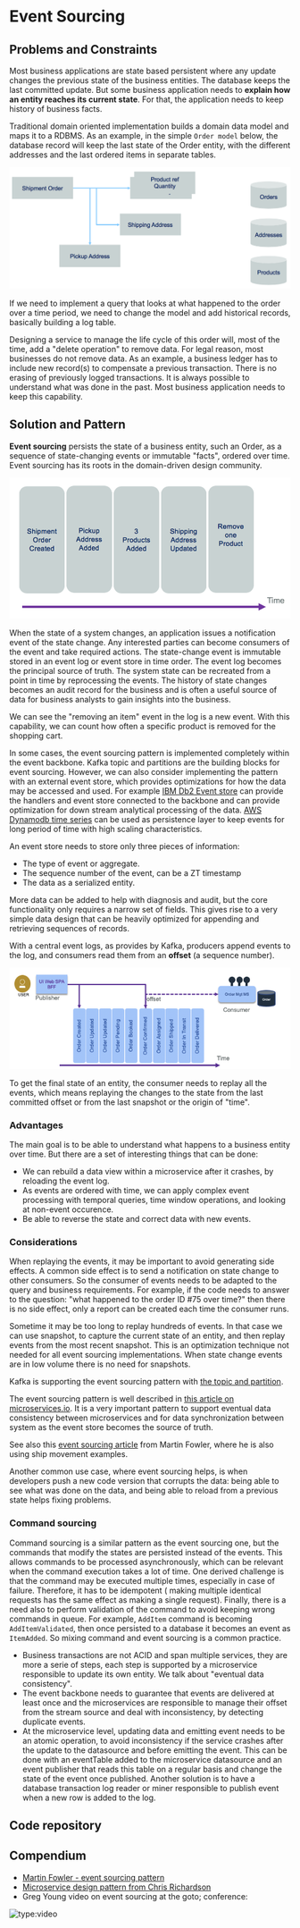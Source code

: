 # Event Sourcing

## Problems and Constraints

Most business applications are state based persistent where any update changes the previous state of the business entities. The database keeps the last committed update. But some business application needs to **explain how an entity reaches its current state**. For that, the application needs to keep history of business facts.

Traditional domain oriented implementation builds a domain data model and maps it to a RDBMS. As an example, in the simple `Order model` below, the database record will keep the last state of the Order entity, with the different addresses and the last ordered items in separate tables.

![1](./images/evt-src-ex1.png)


If we need to implement a query that looks at what happened to the order over a time period, we need to change the model and add historical records, basically building a log table.

Designing a service to manage the life cycle of this order will, most of the time, add a "delete operation" to remove data.  For legal reason, most businesses do not remove data. As an example, a business ledger has to include new record(s) to compensate a previous transaction. There is no erasing of previously logged transactions. It is always possible to understand what was done in the past. Most business application needs to keep this capability.

## Solution and Pattern

**Event sourcing** persists the state of a business entity, such an Order, as a sequence of state-changing events or immutable "facts", ordered over time. Event sourcing has its roots in the domain-driven design community. 

![2](./images/evt-src.png)

When the state of a system changes, an application issues a notification event of the state change. Any interested parties can become consumers of the event and take required actions.  The state-change event is immutable stored in an event log or event store in time order.  The event log becomes the principal source of truth. The system state can be recreated from a point in time by reprocessing the events. The history of state changes becomes an audit record for the business and is often a useful source of data for business analysts to gain insights into the business.

We can see the "removing an item" event in the log is a new event. With this capability, we can count how often a specific product is removed for the shopping cart.

In some cases, the event sourcing pattern is implemented completely within the event backbone.  Kafka topic and partitions are the building blocks for event sourcing. However, we can also consider implementing the pattern with an external event store, which provides optimizations for how the data may be accessed and used. For example [IBM Db2 Event store](https://www.ibm.com/products/db2-event-store) can provide the handlers and event store connected to the backbone and can provide optimization for down stream analytical processing of the data. [AWS Dynamodb time series](https://docs.aws.amazon.com/amazondynamodb/latest/developerguide/bp-time-series.html) can be used as persistence layer to keep events for long period of time with high scaling characteristics.

An event store needs to store only three pieces of information:

* The type of event or aggregate.
* The sequence number of the event, can be a ZT timestamp
* The data as a serialized entity.

More data can be added to help with diagnosis and audit, but the core functionality only requires a narrow set of fields. This gives rise to a very simple data design that can be heavily optimized for appending and retrieving sequences of records.

With a central event logs, as provides by Kafka, producers append events to the log, and consumers read them from an **offset** (a sequence number).

![4](./images/evt-sourcing.png)

To get the final state of an entity, the consumer needs to replay all the events, which means replaying the changes to the state from the last committed offset or from the last snapshot or the origin of "time".

### Advantages

The main goal is to be able to understand what happens to a business entity over time. But there are a set of interesting things that can be done:

* We can rebuild a data view within a microservice after it crashes, by reloading the event log.
* As events are ordered with time, we can apply complex event processing with temporal queries, time window operations, and looking at non-event occurence.
* Be able to reverse the state and correct data with new events.

### Considerations

When replaying the events, it may be important to avoid generating side effects. A common side effect is to send a notification on state change to other consumers. So the consumer of events needs to be adapted to the query and business requirements. For example, if the code needs to answer to the question: "what happened to the order ID #75 over time?" then there is no side effect, only a report can be created each time the consumer runs.

Sometime it may be too long to replay hundreds of events. In that case we can use snapshot, to capture the current state of an entity, and then replay events from the most recent snapshot. This is an optimization technique not needed for all event sourcing implementations. When state change events are in low volume there is no need for snapshots.

Kafka is supporting the event sourcing pattern with [the topic and partition](../../techno/kafka/index.md#topics). 

The event sourcing pattern is well described in [this article on microservices.io](https://microservices.io/patterns/data/event-sourcing.html). It is a very important pattern to support eventual data consistency between microservices and for data synchronization between system as the event store becomes the source of truth.

See also this [event sourcing article](https://martinfowler.com/eaaDev/EventSourcing.html) from Martin Fowler, where he is also using ship movement examples. 

Another common use case, where event sourcing helps, is when developers push a new code version that corrupts the data: being able to see what was done on the data, and being able to reload from a previous state helps fixing problems.

### Command sourcing

Command sourcing is a similar pattern as the event sourcing one, but the commands that modify the states are persisted instead of the events. This allows commands to be processed asynchronously, which can be relevant when the command execution takes a lot of time.
One derived challenge is that the command may be executed multiple times, especially in case of failure. Therefore, it has to be idempotent ( making multiple identical requests has the same effect as making a single request). Finally, there is a need also to perform validation of the command to avoid keeping wrong commands in queue. For example, `AddItem` command is becoming `AddItemValidated`, then once persisted to a database it becomes an event as `ItemAdded`. So mixing command and event sourcing is a common practice.

* Business transactions are not ACID and span multiple services, they are more a serie of steps, each step is supported by a microservice responsible to update its own entity. We talk about "eventual data consistency".
* The event backbone needs to guarantee that events are delivered at least once and the microservices are responsible to manage their offset from the stream source and deal with inconsistency, by detecting duplicate events.
* At the microservice level, updating data and emitting event needs to be an atomic operation, to avoid inconsistency if the service crashes after the update to the datasource and before emitting the event. This can be done with an eventTable added to the microservice datasource and an event publisher that reads this table on a regular basis and change the state of the event once published. Another solution is to have a database transaction log reader or miner responsible to publish event when a new row is added to the log.


## Code repository



## Compendium

* [Martin Fowler - event sourcing pattern](https://martinfowler.com/eaaDev/EventSourcing.html)
* [Microservice design pattern from Chris Richardson](https://microservices.io/patterns/data/event-sourcing.html)
* Greg Young video on event sourcing at the goto; conference:

![type:video](https://www.youtube.com/embed/8JKjvY4etTY)
